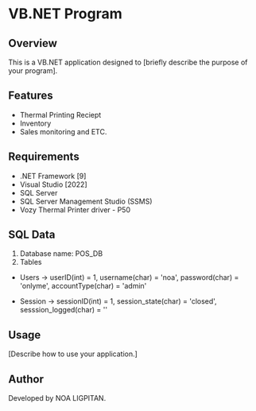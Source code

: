 # VB.NET Program

## Overview

This is a VB.NET application designed to [briefly describe the purpose of your program].

## Features

- Thermal Printing Reciept
- Inventory
- Sales monitoring and ETC.

## Requirements

- .NET Framework [9]
- Visual Studio [2022]
- SQL Server
- SQL Server Management Studio (SSMS)
- Vozy Thermal Printer driver - P50 

## SQL Data

1. Database name: POS_DB
2. Tables

- Users -> userID(int) = 1, username(char) = 'noa', password(char) = 'onlyme', accountType(char) = 'admin'

- Session -> sessionID(int) = 1, session_state(char) = 'closed', sesssion_logged(char) = ''

## Usage

[Describe how to use your application.]

## Author

Developed by NOA LIGPITAN.
